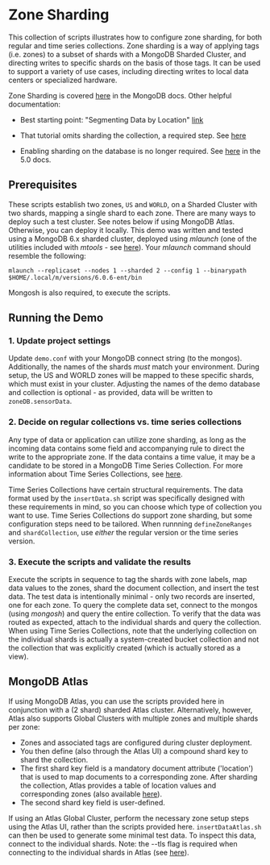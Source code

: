 # Zone Sharding

This collection of scripts illustrates how to configure zone sharding, for both regular and time series collections. Zone sharding is a way of applying tags (i.e. zones) to a subset of shards with a MongoDB Sharded Cluster, and directing writes to specific shards on the basis of those tags. It can be used to support a variety of use cases, including directing writes to local data centers or specialized hardware. 

Zone Sharding is covered [here](https://www.mongodb.com/docs/manual/core/zone-sharding/) in the MongoDB docs. Other helpful documentation: 
- Best starting point: "Segmenting Data by Location" [link](https://www.mongodb.com/docs/manual/tutorial/sharding-segmenting-data-by-location/)

- That tutorial omits sharding the collection, a required step. See [here](https://www.mongodb.com/docs/manual/tutorial/deploy-shard-cluster/#shard-a-collection)

- Enabling sharding on the database is no longer required. See [here](https://www.mongodb.com/docs/v5.0/tutorial/deploy-shard-cluster/#enable-sharding-for-a-database) in the 5.0 docs.


## Prerequisites

These scripts establish two zones, `US` and `WORLD`, on a Sharded Cluster with two shards, mapping a single shard to each zone. There are many ways to deploy such a test cluster. See notes below if using MongoDB Atlas. Otherwise, you can deploy it locally. This demo was written and tested using a MongoDB 6.x sharded cluster, deployed using *mlaunch* (one of the utilities included with *mtools* - see [here](https://rueckstiess.github.io/mtools/mlaunch.html)). Your *mlaunch* command should resemble the following:

```
mlaunch --replicaset --nodes 1 --sharded 2 --config 1 --binarypath $HOME/.local/m/versions/6.0.6-ent/bin
```

Mongosh is also required, to execute the scripts. 

## Running the Demo

### 1. Update project settings

Update `demo.conf` with your MongoDB connect string (to the mongos). Additionally, the names of the shards *must* match your environment. During setup, the US and WORLD zones will be mapped to these specific shards, which must exist in your cluster. Adjusting the names of the demo database and collection is optional - as provided, data will be written to `zoneDB.sensorData`.

### 2. Decide on regular collections vs. time series collections

Any type of data or application can utilize zone sharding, as long as the incoming data contains some field and accompanying rule to direct the write to the appropriate zone. If the data contains a time value, it may be a candidate to be stored in a MongoDB Time Series Collection. For more information about Time Series Collections, see [here](https://www.mongodb.com/docs/manual/core/timeseries-collections/). 

Time Series Collections have certain structural requirements. The data format used by the `insertData.sh` script was specifically designed with these requirements in mind, so you can choose which type of collection you want to use. Time Series Collections do support zone sharding, but some configuration steps need to be tailored. When runnning `defineZoneRanges` and `shardCollection`, use *either* the regular version or the time series version. 

### 3. Execute the scripts and validate the results

Execute the scripts in sequence to tag the shards with zone labels, map data values to the zones, shard the document collection, and insert the test data. The test data is intentionally minimal - only two records are inserted, one for each zone. To query the complete data set, connect to the mongos (using *mongosh*) and query the entire collection. To verify that the data was routed as expected, attach to the individual shards and query the collection. When using Time Series Collections, note that the underlying collection on the individual shards is actually a system-created bucket collection and not the collection that was explicitly created (which is actually stored as a view). 

## MongoDB Atlas

If using MongoDB Atlas, you can use the scripts provided here in conjunction with a (2 shard) sharded Atlas cluster. Alternatively, however, Atlas also supports Global Clusters with multiple zones and multiple shards per zone: 

- Zones and associated tags are configured during cluster deployment. 
- You then define (also through the Atlas UI) a compound shard key to shard the collection. 
- The first shard key field is a mandatory document attribute ('location') that is used to map documents to a corresponding zone. After sharding the collection, Atlas provides a table of location values and corresponding zones (also available [here](https://cloud.mongodb.com/static/atlas/country_iso_codes.txt)).
- The second shard key field is user-defined. 

If using an Atlas Global Cluster, perform the necessary zone setup steps using the Atlas UI, rather than the scripts provided here. `insertDataAtlas.sh` can then be used to generate some minimal test data. To inspect this data, connect to the individual shards. Note: the --tls flag is required when connecting to the individual shards in Atlas (see [here](https://kb.corp.mongodb.com/article/000021064)).
